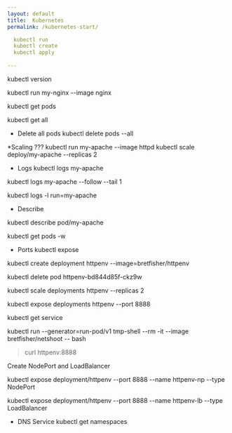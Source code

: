 ```yaml
---
layout: default
title:  Kubernetes
permalink: /kubernetes-start/

  kubectl run
  kubectl create
  kubectl apply
  
---
```


  kubectl version

  kubectl run my-nginx --image nginx

  kubectl get pods

  kubectl get all

  * Delete all pods
  kubectl delete pods --all

  *Scaling 
  ???
  kubectl run my-apache --image httpd
  kubectl scale deploy/my-apache --replicas 2

  * Logs
  kubectl logs my-apache

  kubectl logs my-apache --follow --tail 1

  kubectl logs -l run=my-apache 

  * Describe

  kubectl describe pod/my-apache
 
  kubectl get pods -w
  
  * Ports
  kubectl expose


  kubectl create deployment httpenv --image=bretfisher/httpenv

  kubectl delete pod httpenv-bd844d85f-ckz9w

  kubectl scale deployments httpenv --replicas 2
  
  kubectl expose deployments httpenv --port 8888

  kubectl get service

  kubectl run --generator=run-pod/v1 tmp-shell --rm -it --image bretfisher/netshoot -- bash
  > curl httpenv:8888


  Create NodePort and LoadBalancer

  kubectl expose deployment/httpenv --port 8888 --name httpenv-np --type NodePort
 
  kubectl expose deployment/httpenv --port 8888 --name httpenv-lb --type LoadBalancer

  * DNS Service
  kubectl get namespaces
 
  
  